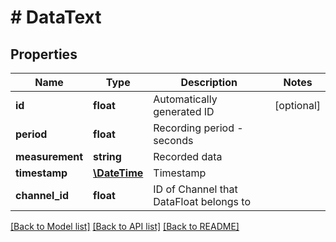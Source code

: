# # DataText

## Properties

Name | Type | Description | Notes
------------ | ------------- | ------------- | -------------
**id** | **float** | Automatically generated ID | [optional] 
**period** | **float** | Recording period - seconds | 
**measurement** | **string** | Recorded data | 
**timestamp** | [**\DateTime**](\DateTime.md) | Timestamp | 
**channel_id** | **float** | ID of Channel that DataFloat belongs to | 

[[Back to Model list]](../../README.md#documentation-for-models) [[Back to API list]](../../README.md#documentation-for-api-endpoints) [[Back to README]](../../README.md)


